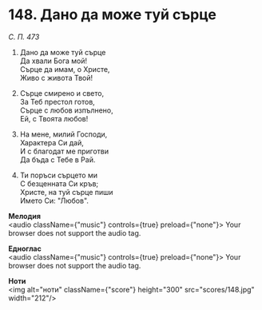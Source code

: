 # 148. Дано да може туй сърце

_С. П. 473_

1. Дано да може туй сърце  
Да хвали Бога мой!  
Сърце да имам, о Христе,  
Живо с живота Твой!

2. Сърце смирено и свето,  
За Теб престол готов,  
Сърце с любов изпълнено,  
Ей, с Твоята любов!

3. На мене, милий Господи,  
Характера Си дай,  
И с благодат ме приготви  
Да бъда с Тебе в Рай.  

4. Ти поръси сърцето ми  
С безценната Си кръв;  
Христе, на туй сърце пиши  
Името Си: "Любов".

**Мелодия**  
<audio className={"music"} controls={true} preload={"none"}>
    <source src="mp3/148.mp3" type="audio/mpeg"/>
    Your browser does not support the audio tag.
</audio>

**Едноглас**  
<audio className={"music"} controls={true} preload={"none"}>
    <source src="transp/148.mp3" type="audio/mpeg"/>
    Your browser does not support the audio tag.
</audio>

**Ноти**  
<img alt="ноти" className={"score"} height="300" src="scores/148.jpg" width="212"/>
